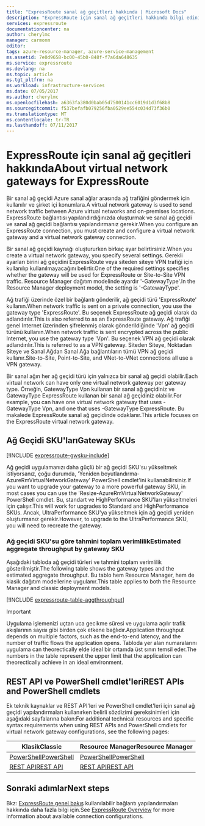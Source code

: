 ```yaml
---
title: "ExpressRoute sanal ağ geçitleri hakkında | Microsoft Docs"
description: "ExpressRoute için sanal ağ geçitleri hakkında bilgi edinin."
services: expressroute
documentationcenter: na
author: cherylmc
manager: carmonm
editor: 
tags: azure-resource-manager, azure-service-management
ms.assetid: 7e0d9658-bc00-45b0-848f-f7a6da648635
ms.service: expressroute
ms.devlang: na
ms.topic: article
ms.tgt_pltfrm: na
ms.workload: infrastructure-services
ms.date: 07/05/2017
ms.author: cherylmc
ms.openlocfilehash: a6363fa380d0bab05d7500141cc6019d1d3f68b8
ms.sourcegitcommit: f537befafb079256fba0529ee554c034d73f36b0
ms.translationtype: MT
ms.contentlocale: tr-TR
ms.lasthandoff: 07/11/2017
---
```

# <a name="about-virtual-network-gateways-for-expressroute"></a><span data-ttu-id="34af2-103">ExpressRoute için sanal ağ geçitleri hakkında</span><span class="sxs-lookup"><span data-stu-id="34af2-103">About virtual network gateways for ExpressRoute</span></span>
<span data-ttu-id="34af2-104">Bir sanal ağ geçidi Azure sanal ağlar arasında ağ trafiğini göndermek için kullanılır ve şirket içi konumlara.</span><span class="sxs-lookup"><span data-stu-id="34af2-104">A virtual network gateway is used to send network traffic between Azure virtual networks and on-premises locations.</span></span> <span data-ttu-id="34af2-105">ExpressRoute bağlantısı yapılandırdığınızda oluşturmak ve sanal ağ geçidi ve sanal ağ geçidi bağlantısı yapılandırmanız gerekir.</span><span class="sxs-lookup"><span data-stu-id="34af2-105">When you configure an ExpressRoute connection, you must create and configure a virtual network gateway and a virtual network gateway connection.</span></span>

<span data-ttu-id="34af2-106">Bir sanal ağ geçidi kaynağı oluştururken birkaç ayar belirtirsiniz.</span><span class="sxs-lookup"><span data-stu-id="34af2-106">When you create a virtual network gateway, you specify several settings.</span></span> <span data-ttu-id="34af2-107">Gerekli ayarları birini ağ geçidini ExpressRoute veya siteden siteye VPN trafiği için kullanılıp kullanılmayacağını belirtir.</span><span class="sxs-lookup"><span data-stu-id="34af2-107">One of the required settings specifies whether the gateway will be used for ExpressRoute or Site-to-Site VPN traffic.</span></span> <span data-ttu-id="34af2-108">Resource Manager dağıtım modelinde ayardır '-GatewayType'.</span><span class="sxs-lookup"><span data-stu-id="34af2-108">In the Resource Manager deployment model, the setting is '-GatewayType'.</span></span>

<span data-ttu-id="34af2-109">Ağ trafiği üzerinde özel bir bağlantı gönderilir, ağ geçidi türü 'ExpressRoute' kullanın.</span><span class="sxs-lookup"><span data-stu-id="34af2-109">When network traffic is sent on a private connection, you use the gateway type 'ExpressRoute'.</span></span> <span data-ttu-id="34af2-110">Bu seçenek ExpressRoute ağ geçidi olarak da adlandırılır.</span><span class="sxs-lookup"><span data-stu-id="34af2-110">This is also referred to as an ExpressRoute gateway.</span></span> <span data-ttu-id="34af2-111">Ağ trafiği genel Internet üzerinden şifrelenmiş olarak gönderildiğinde 'Vpn' ağ geçidi türünü kullanın.</span><span class="sxs-lookup"><span data-stu-id="34af2-111">When network traffic is sent encrypted across the public Internet, you use the gateway type 'Vpn'.</span></span> <span data-ttu-id="34af2-112">Bu seçenek VPN ağ geçidi olarak adlandırılır.</span><span class="sxs-lookup"><span data-stu-id="34af2-112">This is referred to as a VPN gateway.</span></span> <span data-ttu-id="34af2-113">Siteden Siteye, Noktadan Siteye ve Sanal Ağdan Sanal Ağa bağlantıların tümü VPN ağ geçidi kullanır.</span><span class="sxs-lookup"><span data-stu-id="34af2-113">Site-to-Site, Point-to-Site, and VNet-to-VNet connections all use a VPN gateway.</span></span>

<span data-ttu-id="34af2-114">Bir sanal ağın her ağ geçidi türü için yalnızca bir sanal ağ geçidi olabilir.</span><span class="sxs-lookup"><span data-stu-id="34af2-114">Each virtual network can have only one virtual network gateway per gateway type.</span></span> <span data-ttu-id="34af2-115">Örneğin, GatewayType Vpn kullanan bir sanal ağ geçidiniz ve GatewayType ExpressRoute kullanan bir sanal ağ geçidiniz olabilir.</span><span class="sxs-lookup"><span data-stu-id="34af2-115">For example, you can have one virtual network gateway that uses -GatewayType Vpn, and one that uses -GatewayType ExpressRoute.</span></span> <span data-ttu-id="34af2-116">Bu makalede ExpressRoute sanal ağ geçidinde odaklanır.</span><span class="sxs-lookup"><span data-stu-id="34af2-116">This article focuses on the ExpressRoute virtual network gateway.</span></span>

## <span data-ttu-id="34af2-117"><a name="gwsku"></a>Ağ Geçidi SKU'ları</span><span class="sxs-lookup"><span data-stu-id="34af2-117"><a name="gwsku"></a>Gateway SKUs</span></span>
[!INCLUDE [expressroute-gwsku-include](../../includes/expressroute-gwsku-include.md)]

<span data-ttu-id="34af2-118">Ağ geçidi uygulamanızı daha güçlü bir ağ geçidi SKU'su yükseltmek istiyorsanız, çoğu durumda, 'Yeniden boyutlandırma-AzureRmVirtualNetworkGateway' PowerShell cmdlet'ini kullanabilirsiniz.</span><span class="sxs-lookup"><span data-stu-id="34af2-118">If you want to upgrade your gateway to a more powerful gateway SKU, in most cases you can use the 'Resize-AzureRmVirtualNetworkGateway' PowerShell cmdlet.</span></span> <span data-ttu-id="34af2-119">Bu, standart ve HighPerformance SKU'ları yükseltmeleri için çalışır.</span><span class="sxs-lookup"><span data-stu-id="34af2-119">This will work for upgrades to Standard and HighPerformance SKUs.</span></span> <span data-ttu-id="34af2-120">Ancak, UltraPerformance SKU'ya yükseltmek için ağ geçidi yeniden oluşturmanız gerekir.</span><span class="sxs-lookup"><span data-stu-id="34af2-120">However, to upgrade to the UltraPerformance SKU, you will need to recreate the gateway.</span></span>

### <span data-ttu-id="34af2-121"><a name="aggthroughput"></a>Ağ geçidi SKU'su göre tahmini toplam verimlilik</span><span class="sxs-lookup"><span data-stu-id="34af2-121"><a name="aggthroughput"></a>Estimated aggregate throughput by gateway SKU</span></span>
<span data-ttu-id="34af2-122">Aşağıdaki tabloda ağ geçidi türleri ve tahmini toplam verimlilik gösterilmiştir.</span><span class="sxs-lookup"><span data-stu-id="34af2-122">The following table shows the gateway types and the estimated aggregate throughput.</span></span> <span data-ttu-id="34af2-123">Bu tablo hem Resource Manager, hem de klasik dağıtım modellerine uygulanır.</span><span class="sxs-lookup"><span data-stu-id="34af2-123">This table applies to both the Resource Manager and classic deployment models.</span></span>

[!INCLUDE [expressroute-table-aggthroughput](../../includes/expressroute-table-aggtput-include.md)]

> [!IMPORTANT]
> <span data-ttu-id="34af2-124">Uygulama işlemenizi uçtan uca gecikme süresi ve uygulama açılır trafik akışlarının sayısı gibi birden çok etkene bağlıdır.</span><span class="sxs-lookup"><span data-stu-id="34af2-124">Application throughput depends on multiple factors, such as the end-to-end latency, and the number of traffic flows the application opens.</span></span> <span data-ttu-id="34af2-125">Tabloda yer alan numaralarını uygulama can theorectically elde ideal bir ortamda üst sınırı temsil eder.</span><span class="sxs-lookup"><span data-stu-id="34af2-125">The numbers in the table represent the upper limit that the application can theorectically achieve in an ideal environment.</span></span> 
> 
>

## <span data-ttu-id="34af2-126"><a name="resources"></a>REST API ve PowerShell cmdlet'leri</span><span class="sxs-lookup"><span data-stu-id="34af2-126"><a name="resources"></a>REST APIs and PowerShell cmdlets</span></span>
<span data-ttu-id="34af2-127">Ek teknik kaynaklar ve REST API'leri ve PowerShell cmdlet'leri için sanal ağ geçidi yapılandırmaları kullanırken belirli sözdizimi gereksinimleri için aşağıdaki sayfalarına bakın:</span><span class="sxs-lookup"><span data-stu-id="34af2-127">For additional technical resources and specific syntax requirements when using REST APIs and PowerShell cmdlets for virtual network gateway configurations, see the following pages:</span></span>

| <span data-ttu-id="34af2-128">**Klasik**</span><span class="sxs-lookup"><span data-stu-id="34af2-128">**Classic**</span></span> | <span data-ttu-id="34af2-129">**Resource Manager**</span><span class="sxs-lookup"><span data-stu-id="34af2-129">**Resource Manager**</span></span> |
| --- | --- |
| [<span data-ttu-id="34af2-130">PowerShell</span><span class="sxs-lookup"><span data-stu-id="34af2-130">PowerShell</span></span>](https://msdn.microsoft.com/library/mt270335.aspx) |[<span data-ttu-id="34af2-131">PowerShell</span><span class="sxs-lookup"><span data-stu-id="34af2-131">PowerShell</span></span>](https://msdn.microsoft.com/library/mt163510.aspx) |
| [<span data-ttu-id="34af2-132">REST API</span><span class="sxs-lookup"><span data-stu-id="34af2-132">REST API</span></span>](https://msdn.microsoft.com/library/jj154113.aspx) |[<span data-ttu-id="34af2-133">REST API</span><span class="sxs-lookup"><span data-stu-id="34af2-133">REST API</span></span>](https://msdn.microsoft.com/library/mt163859.aspx) |

## <a name="next-steps"></a><span data-ttu-id="34af2-134">Sonraki adımlar</span><span class="sxs-lookup"><span data-stu-id="34af2-134">Next steps</span></span>
<span data-ttu-id="34af2-135">Bkz: [ExpressRoute genel bakış](expressroute-introduction.md) kullanılabilir bağlantı yapılandırmaları hakkında daha fazla bilgi için.</span><span class="sxs-lookup"><span data-stu-id="34af2-135">See [ExpressRoute Overview](expressroute-introduction.md) for more information about available connection configurations.</span></span> 

